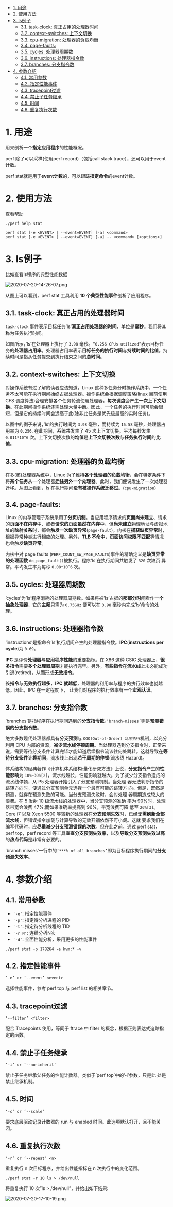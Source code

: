 
<!-- @import "[TOC]" {cmd="toc" depthFrom=1 depthTo=6 orderedList=false} -->

<!-- code_chunk_output -->

- [1. 用途](#1-用途)
- [2. 使用方法](#2-使用方法)
- [3. ls例子](#3-ls例子)
  - [3.1. task-clock: 真正占用的处理器时间](#31-task-clock-真正占用的处理器时间)
  - [3.2. context-switches: 上下文切换](#32-context-switches-上下文切换)
  - [3.3. cpu-migration: 处理器的负载均衡](#33-cpu-migration-处理器的负载均衡)
  - [3.4. page-faults:](#34-page-faults)
  - [3.5. cycles: 处理器周期数](#35-cycles-处理器周期数)
  - [3.6. instructions: 处理器指令数](#36-instructions-处理器指令数)
  - [3.7. branches: 分支指令数](#37-branches-分支指令数)
- [4. 参数介绍](#4-参数介绍)
  - [4.1. 常用参数](#41-常用参数)
  - [4.2. 指定性能事件](#42-指定性能事件)
  - [4.3. tracepoint过滤](#43-tracepoint过滤)
  - [4.4. 禁止子任务继承](#44-禁止子任务继承)
  - [4.5. 时间](#45-时间)
  - [4.6. 重复执行次数](#46-重复执行次数)

<!-- /code_chunk_output -->

# 1. 用途

用来剖析一个**指定应用程序**的性能概况。

perf 除了可以采样(使用perf record)（包括call stack trace），还可以用于event计数。

perf stat就是用于**event计数**的，可以跟踪**指定命令**的event计数。

# 2. 使用方法

查看帮助

```
./perf help stat
```

```
perf stat [-e <EVENT> | --event=EVENT] [-a] <command>
perf stat [-e <EVENT> | --event=EVENT] [-a] -- <command> [<options>]
```

# 3. ls例子

比如查看ls程序的典型性能数据

![2020-07-20-14-26-07.png](./images/2020-07-20-14-26-07.png)

从图上可以看到，perf stat 工具利用 **10 个典型性能事件**剖析了应用程序。

## 3.1. task-clock: 真正占用的处理器时间

`task‐clock` 事件表示目标任务’ls’**真正占用处理器的时间**，单位是**毫秒**。我们将其称为任务执行时间。

如图所示，’ls’在处理器上执行了 `3.98` 毫秒。`“0.256 CPUs utilized”`表示目标任务的**处理器占用率**。处理器占用率表示**目标任务的执行时间**与**持续时间的比值**。持续时间是指从任务提交到执行结束之间的**总时间**。

## 3.2. context-switches: 上下文切换

对操作系统有过了解的读者应该知道，Linux 这种多任务分时操作系统中，一个任务不太可能在执行期间始终占据处理器。操作系统会根据调度策略(linux 目前使用 CFS 调度算法)合理安排各个任务轮流使用处理器，**每次调度**会产生**一次上下文切换**。在此期间操作系统还需处理大量中断。因此，一个任务的执行时间可能会很短，但是它的持续时间会远高于此(除非此任务是优先级最高的实时任务)。 

以图中的例子来说，’ls’的执行时间为 `3.98` 毫秒，而持续为 `15.58` 毫秒，处理器占用率为 `0.256`. 在此期间，系统共发生了 45 次上下文切换。平均每秒发生 `0.011*10^6` 次。上下文切换次数的**均值**是**上下文切换次数**与**任务执行时间**的**比值**。

## 3.3. cpu-migration: 处理器的负载均衡

在多(核)处理器系统中，Linux 为了维持**各个处理器的负载均衡**，会在特定条件下将**某个任务**从一个处理器**迁往另外一个处理器**。此时，我们便说发生了一次处理器迁移。从图上看到，ls 在执行期间**没有被操作系统迁移过**。(`cpu-migration`)

## 3.4. page-faults:

Linux 的内存管理子系统采用了**分页机制**。当应用程序请求的**页面尚未建立**、请求的**页面不在内存**中、或者**请求的页面虽然在内存**中，但**尚未建立**物理地址与虚拟地址的**映射关系**时，都会**触发一次缺页异常**(`page‐fault`)。内核在**捕获缺页异常**时，根据异常种类进行相应的处理。另外，**TLB 不命中**，**页面访问权限不匹配**等情况也会触发**缺页异常**。

内核中对 page faults (`PERF_COUNT_SW_PAGE_FAULTS`)事件的精确定义是**缺页异常的处理函数** `do_page_fault()`被执行。程序’ls’在执行期间共触发了 `320` 次缺页 异常。平均发生率为每秒 `0.08*10^6` 次。

## 3.5. cycles: 处理器周期数

‘cycles’为’ls’程序消耗的处理器周期数。如果将被’ls’占据的**那部分时间**看作**一个抽象处理器**，它的**主频**只需为 `0.75GHz` 便可以在 `3.98` 毫秒内完成’ls’命令的处理。

## 3.6. instructions: 处理器指令数

‘instructions’是指命令’ls’执行期间产生的处理器指令数。**IPC**(**instructions per cycle**)为 `0.69`。

**IPC** 是评价**处理器**与**应用程序性能**的重要指标。在 X86 这种 CSIC 处理器上，**很多指令**需要**多个处理器周期**才能执行完毕。另外，**有些指令**在**流水线**上未必能成功引退(retired)，从而形成**无效指令**。

**长指令**与**无效执行越多**，**IPC 就越低**，处理器的利用率与程序的执行效率也就越低。因此，IPC 在一定程度下， 让我们对程序的执行效率有一个**宏观认识**。

## 3.7. branches: 分支指令数

‘branches’是指程序在执行期间遇到的**分支指令数**。`’branch‐misses’`则是**预测错误的分支指令数**。

绝大多数现代处理器都具有**分支预测**与 `OOO(Out‐of‐Order) 乱序执行`机制，以充分利用 CPU 内部的资源，**减少流水线停顿周期**。当处理器遇到分支指令时，正常来说，需要等待分支条件计算完毕才能知道后续指令流该往何处跳转。这就导致在**等待分支条件计算期间**，流水线上出现**若干周期的停顿**(流水线 Hazard)。

体系结构的经典著作《计算机体系结构:量化研究方法》上说，**分支指令**产生的**性能影响**为 `10%~30%[2]`，流水线越长，性能影响就越大。为了减少分支指令造成的流水线停顿，从 P5 处理器开始引入了分支预测机制。当处理 器无法判断指令的跳转方向时，便通过分支预测单元选择一个最有可能的跳转方 向。但是，既然是预测，就存在预测失败的可能。当分支预测失败时，会对处理 器周期造成较大的浪费。在 5 发射 10 级流水线的处理器中，当分支预测的准确 率为 90%时，处理器带宽会浪费 47%;而如果准确率提高到 96%，带宽浪费可降 低至 `26%[3]`。Core i7 以及 Xeon 5500 等较新的处理器在**分支预测失效**时，已经**无需刷新全部流水线**，但错误指令加载与计算导致的无效开销依然不可小觑。这就 要求我们在编写代码时，应**尽量减少分支预测错误的次数**。但在此之前，通过 perf stat，perf top，perf record 等工具**查查分支预测失效率**，以及**导致分支预测失效过高**的**热点代码**是非常有必要的。

’branch misses’一行中的`’***% of all branches’`即为目标程序执行期间的**分支预测失效率**。

# 4. 参数介绍

## 4.1. 常用参数

* `'-e'`: 指定性能事件
* `'-p'`: 指定待分析进程的 PID 
* `'-t'`: 指定待分析线程的 TID
* `'-r N'`: 连续分析N次
* `'-d'`: 全面性能分析，采用更多的性能事件

```
./perf stat -p 178264 -e kvm:* -v
```

## 4.2. 指定性能事件

`‘‐e’ or ‘‐‐event’ <event>`

选择性能事件，参考 perf top 与 perf list 的相关章节。

## 4.3. tracepoint过滤

`‘‐‐filter’ <filter>`

配合 Tracepoints 使用，等同于 ftrace 中 filter 的概念，根据正则表达式追踪指定的函数。

## 4.4. 禁止子任务继承

`‘‐i’ or ‘‐‐no‐inherit’`

禁止子任务继承父任务的性能计数器。类似于’perf top’中的’‐i’参数，只是此
处是禁止继承机制。

## 4.5. 时间

`‘‐c’ or ‘‐‐scale’`

要求底层驱动记录计数器的 run 与 enabled 时间。此选项默认打开，且不能关闭。

## 4.6. 重复执行次数

`‘‐r’ or ‘‐‐repeat’ <n>`

重复执行 n 次目标程序，并给出性能指标在 n 次执行中的变化范围。

```
./perf stat ‐r 10 ls > /dev/null
```

将重复执行 10 次”ls > /dev/null”，并给出如下结果:

![2020-07-20-17-10-19.png](./images/2020-07-20-17-10-19.png)
